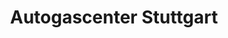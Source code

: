 ---
title: "Autogascenter Stuttgart"
url: /fellbach/autogascenter-stuttgart/
shop: Autowerkstatt
---
